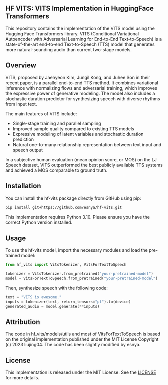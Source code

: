 HF VITS: VITS Implementation in HuggingFace Transformers
----

This repository contains the implementation of the VITS model using the Hugging Face Transformers library. VITS (Conditional Variational Autoencoder with Adversarial Learning for End-to-End Text-to-Speech) is a state-of-the-art end-to-end Text-to-Speech (TTS) model that generates more natural-sounding audio than current two-stage models.

## Overview

VITS, proposed by Jaehyeon Kim, Jungil Kong, and Juhee Son in their recent paper, is a parallel end-to-end TTS method. It combines variational inference with normalizing flows and adversarial training, which improves the expressive power of generative modeling. The model also includes a stochastic duration predictor for synthesizing speech with diverse rhythms from input text.

The main features of VITS include:
- Single-stage training and parallel sampling
- Improved sample quality compared to existing TTS models
- Expressive modeling of latent variables and stochastic duration prediction
- Natural one-to-many relationship representation between text input and speech output

In a subjective human evaluation (mean opinion score, or MOS) on the LJ Speech dataset, VITS outperformed the best publicly available TTS systems and achieved a MOS comparable to ground truth.

## Installation

You can install the hf-vits package directly from GitHub using pip:

```bash
pip install git+https://github.com/esnya/hf-vits.git
```

This implementation requires Python 3.10. Please ensure you have the correct Python version installed.

## Usage

To use the hf-vits model, import the necessary modules and load the pre-trained model:

```python
from hf_vits import VitsTokenizer, VitsForTextToSpeech

tokenizer = VitsTokenizer.from_pretrained("your-pretrained-model")
model = VitsForTextToSpeech.from_pretrained("your-pretrained-model")
```

Then, synthesize speech with the following code:

```python
text = "VITS is awesome."
inputs = tokenizer(text, return_tensors="pt").to(device)
generated_audio = model.generate(**inputs)
```

## Attribution

The code in hf_vits/models/utils and most of VitsForTextToSpeech is based on the original implementation published under the MIT License Copyright (c) 2023 liujing04. The code has been slightly modified by esnya.

## License

This implementation is released under the MIT License. See the [LICENSE](./LICENSE) for more details.
